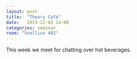 ```yaml
---
layout: post
title:  "Theory Café"
date:   2019-12-02 14:00
categories: seminar
room: "Snellius 402"
---
```


This week we meet for chatting over hot beverages.
